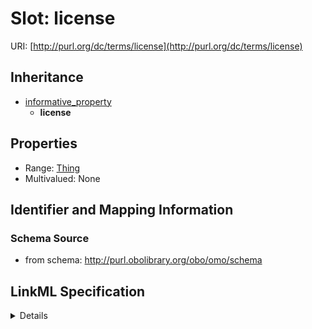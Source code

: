 # Slot: license

URI: [http://purl.org/dc/terms/license](http://purl.org/dc/terms/license)




## Inheritance

* [informative_property](informative_property.md)
    * **license**





## Properties

* Range: [Thing](Thing.md)
* Multivalued: None







## Identifier and Mapping Information







### Schema Source


* from schema: http://purl.obolibrary.org/obo/omo/schema




## LinkML Specification

<details>
```yaml
name: license
from_schema: http://purl.obolibrary.org/obo/omo/schema
rank: 1000
is_a: informative_property
slot_uri: dcterms:license
alias: license
domain_of:
- Ontology
range: Thing

```
</details>